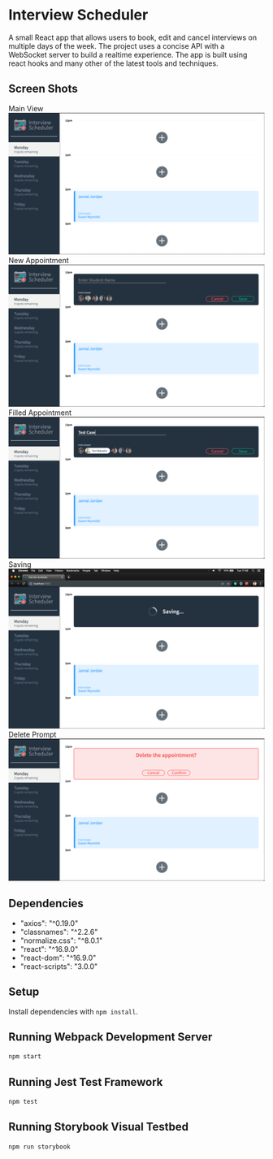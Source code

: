 # Interview Scheduler

A small React app that allows users to book, edit and cancel interviews on multiple days of the week. The project uses a concise API with a WebSocket server to build a realtime experience. The app is built using react hooks and many other of the latest tools and techniques.

## Screen Shots

Main View
![Main View](./images/mainView.png)
New Appointment
![New Appointment](./images/newAppointment.png)
Filled Appointment
![Filled Appointment](./images/filledAppointment.png)
Saving
![Saving](./images/saving.png)
Delete Prompt
![Delete](./images/deletePrompt.png)


## Dependencies

- "axios": "^0.19.0"
- "classnames": "^2.2.6"
- "normalize.css": "^8.0.1"
- "react": "^16.9.0"
- "react-dom": "^16.9.0"
- "react-scripts": "3.0.0"

## Setup

Install dependencies with `npm install`.

## Running Webpack Development Server

```sh
npm start
```

## Running Jest Test Framework

```sh
npm test
```

## Running Storybook Visual Testbed

```sh
npm run storybook
```